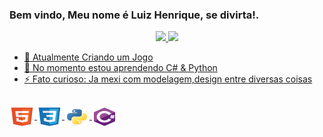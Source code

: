 
### Bem vindo, Meu nome é Luiz Henrique, se divirta!.


<div align="center">
  <a href="https://github.com/Ludzy">
  <img height="180em" src="https://github-readme-stats.vercel.app/api?username=Ludzy&show_icons=true&theme=dark&include_all_commits=true&count_private=true"/>
  <img height="180em" src="https://github-readme-stats.vercel.app/api/top-langs/?username=Ludzy&layout=compact&langs_count=4&theme=dark"/>
</div>


- 🔭 Atualmente Criando um Jogo
- 🌱 No momento estou aprendendo C# & Python
- ⚡ Fato curioso: Ja mexi com modelagem,design entre diversas coisas

<div style="display: inline_block"><br>
  <img align="center" alt="HTML" height="30" width="40" src="https://raw.githubusercontent.com/devicons/devicon/master/icons/html5/html5-original.svg">
  <img align="center" alt="CSS" height="30" width="40" src="https://raw.githubusercontent.com/devicons/devicon/master/icons/css3/css3-original.svg">
  <img align="center" alt="Python" height="30" width="40" src="https://raw.githubusercontent.com/devicons/devicon/master/icons/python/python-original.svg">
  <img align="center" alt="C#" height="30" width="40" src="https://raw.githubusercontent.com/devicons/devicon/master/icons/csharp/csharp-original.svg">
</div>

